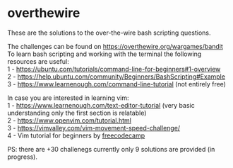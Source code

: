 # overthewire 
These are the solutions to the over-the-wire bash scripting questions.

The challenges can be found on https://overthewire.org/wargames/bandit<br>
To learn bash scripting and working with the terminal the following resources are useful:<br>
1 - https://ubuntu.com/tutorials/command-line-for-beginners#1-overview<br>
2 - https://help.ubuntu.com/community/Beginners/BashScripting#Example<br>
3 - https://www.learnenough.com/command-line-tutorial (not entirely free)<br>

In case you are interested in learning vim:<br>
1 - https://www.learnenough.com/text-editor-tutorial (very basic understanding only the first section is relatable)<br>
2 - https://www.openvim.com/tutorial.html<br>
3 - https://vimvalley.com/vim-movement-speed-challenge/<br>
4 - Vim tutorial for beginners by [freecodecamp](https://www.google.com/search?q=youtube+vim&sxsrf=AJOqlzVvm_0JaB1gOug7fY258EKlvqgU_w:1678267981482&source=lnms&tbm=vid&sa=X&ved=2ahUKEwiY3f62g8z9AhVCP-wKHWlLDboQ_AUoAXoECAEQAw&biw=1074&bih=567&dpr=2#fpstate=ive&vld=cid:c9f71bf9,vid:RZ4p-saaQkc)

PS: there are +30 challenegs currently only 9 solutions are provided (in progress).
